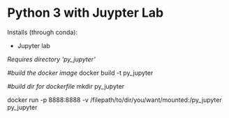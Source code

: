 # Python 3 with Juypter Lab 

Installs (through conda):

- Jupyter lab 


*Requires directory 'py_jupyter'*

*#build the docker image*
docker build -t py_jupyter

*#build dir for dockerfile*
mkdir py_jupyter

docker run -p 8888:8888 -v /filepath/to/dir/you/want/mounted:/py_jupyter py_jupyter

